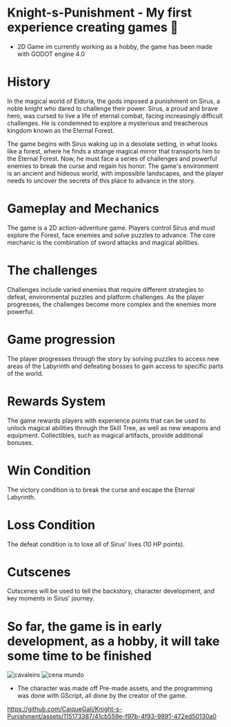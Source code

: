 # Knight-s-Punishment - My first experience creating games 👾

- 2D Game im currently working as a hobby, the game has been made with GODOT engine 4.0

# History
In the magical world of Eldoria, the gods imposed a punishment on Sirus, a noble knight who dared to challenge their power. Sirus, a proud and brave hero, was cursed to live a life of eternal combat, facing increasingly difficult challenges. He is condemned to explore a mysterious and treacherous kingdom known as the Eternal Forest.

The game begins with Sirus waking up in a desolate setting, in what looks like a forest, where he finds a strange magical mirror that transports him to the Eternal Forest. Now, he must face a series of challenges and powerful enemies to break the curse and regain his honor. The game's environment is an ancient and hideous world, with impossible landscapes, and the player needs to uncover the secrets of this place to advance in the story.

# Gameplay and Mechanics
The game is a 2D action-adventure game. Players control Sirus and must explore the Forest, face enemies and solve puzzles to advance. The core mechanic is the combination of sword attacks and magical abilities.

# The challenges
Challenges include varied enemies that require different strategies to defeat, environmental puzzles and platform challenges. As the player progresses, the challenges become more complex and the enemies more powerful.

# Game progression
The player progresses through the story by solving puzzles to access new areas of the Labyrinth and defeating bosses to gain access to specific parts of the world.

# Rewards System
The game rewards players with experience points that can be used to unlock magical abilities through the Skill Tree, as well as new weapons and equipment. Collectibles, such as magical artifacts, provide additional bonuses.

# Win Condition
The victory condition is to break the curse and escape the Eternal Labyrinth.
# Loss Condition
The defeat condition is to lose all of Sirus' lives (10 HP points).

# Cutscenes
Cutscenes will be used to tell the backstory, character development, and key moments in Sirus' journey.

# So far, the game is in early development, as a hobby, it will take some time to be finished
![cavaleiro](https://github.com/CaiqueGali/Knight-s-Punishment/assets/115173387/5012d79e-45a0-4ebe-8fa9-95bd3ed4fc58)
![cena mundo](https://github.com/CaiqueGali/Knight-s-Punishment/assets/115173387/d34c086c-1d82-4241-9732-cf207b3fdade)

- The character was made off Pre-made assets, and the programming was done with GScript, all done by the creator of the game.

https://github.com/CaiqueGali/Knight-s-Punishment/assets/115173387/41cb559e-f97b-4f93-9891-472ed50130a0





